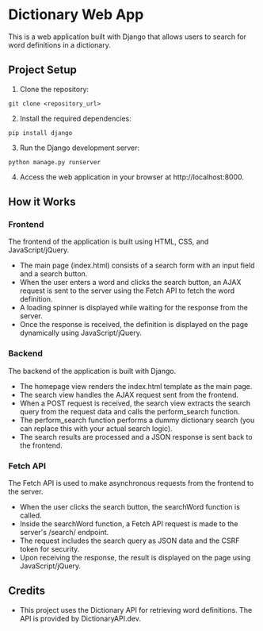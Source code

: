 # Dictionary Web App

This is a web application built with Django that allows users to search for word definitions in a dictionary.

## Project Setup

1. Clone the repository:
```
git clone <repository_url>
```
2. Install the required dependencies:
```
pip install django
```
3. Run the Django development server:
```
python manage.py runserver
```
4. Access the web application in your browser at http://localhost:8000.

## How it Works
### Frontend
The frontend of the application is built using HTML, CSS, and JavaScript/jQuery.

- The main page (index.html) consists of a search form with an input field and a search button.
- When the user enters a word and clicks the search button, an AJAX request is sent to the server using the Fetch API to fetch the word definition.
- A loading spinner is displayed while waiting for the response from the server.
- Once the response is received, the definition is displayed on the page dynamically using JavaScript/jQuery.

### Backend
The backend of the application is built with Django.

- The homepage view renders the index.html template as the main page.
- The search view handles the AJAX request sent from the frontend.
- When a POST request is received, the search view extracts the search query from the request data and calls the perform_search function.
- The perform_search function performs a dummy dictionary search (you can replace this with your actual search logic).
- The search results are processed and a JSON response is sent back to the frontend.

### Fetch API
The Fetch API is used to make asynchronous requests from the frontend to the server.

- When the user clicks the search button, the searchWord function is called.
- Inside the searchWord function, a Fetch API request is made to the server's /search/ endpoint.
- The request includes the search query as JSON data and the CSRF token for security.
- Upon receiving the response, the result is displayed on the page using JavaScript/jQuery.

## Credits
- This project uses the Dictionary API for retrieving word definitions. The API is provided by DictionaryAPI.dev.
